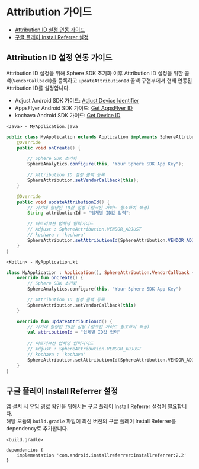 # Attribution 가이드

* [Attribution ID 설정 연동 가이드](#Attribution-ID-설정-연동-가이드)
* [구글 플레이 Install Referrer 설정](#구글-플레이-Install-Referrer-설정)

## Attribution ID 설정 연동 가이드

Attribution ID 설정을 위해 Sphere SDK 초기화 이후 Attribution ID 설정을 위한 콜백(`VendorCallback`)을 등록하고 `updateAttributionId` 콜백 구현부에서 현재 연동된 Attribution ID를 설정합니다.

* Adjust Android SDK 가이드: [Adjust Device Identifier](https://github.com/adjust/android_sdk#adjust-device-identifier)
* AppsFlyer Android SDK 가이드: [Get AppsFlyer ID](https://support.appsflyer.com/hc/en-us/articles/207032126#additional-apis-get-appsflyer-id)
* kochava Android SDK 가이드: [Get Device ID](https://support.kochava.com/sdk-integration/android-sdk-integration/android-using-the-sdk/?scrollto=marker_11)

`<Java> - MyApplication.java`

```java
public class MyApplication extends Application implements SphereAttribution.VendorCallback {
    @Override
    public void onCreate() {

        // Sphere SDK 초기화
        SphereAnalytics.configure(this, "Your Sphere SDK App Key");

        // Attribution ID 설정 콜백 등록
        SphereAttribution.setVendorCallback(this);
    }

    @Override
    public void updateAttributionId() {
        // 기기에 할당된 ID값 설정 (링크된 가이드 참조하여 작성)
        String attributionId = "업체별 ID값 입력"; 

        // 어트리뷰션 업체명 입력가이드
        // Adjust : SphereAttribution.VENDOR_ADJUST
        // kochava : 'kochava'
        SphereAttribution.setAttributionId(SphereAttribution.VENDOR_ADJUST, attributionId);
    }
}
```

`<Kotlin> - MyApplication.kt`

```kt
class MyApplication : Application(), SphereAttribution.VendorCallback {
    override fun onCreate() {
        // Sphere SDK 초기화
        SphereAnalytics.configure(this, "Your Sphere SDK App Key")

        // Attribution ID 설정 콜백 등록
        SphereAttribution.setVendorCallback(this)
    }

    override fun updateAttributionId() {
        // 기기에 할당된 ID값 설정 (링크된 가이드 참조하여 작성)
        val attributionId = "업체별 ID값 입력" 
        
        // 어트리뷰션 업체명 입력가이드
        // Adjust : SphereAttribution.VENDOR_ADJUST
        // kochava : 'kochava'
        SphereAttribution.setAttributionId(SphereAttribution.VENDOR_ADJUST, attributionId)
    }
}
```

## 구글 플레이 Install Referrer 설정

앱 설치 시 유입 경로 확인을 위해서는 구글 플레이 Install Referrer 설정이 필요합니다.  
해당 모듈의 `build.gradle` 파일에 최신 버전의 구글 플레이 Install Referrer를 dependency로 추가합니다.

`<build.gradle>`

```script
dependencies {
    implementation 'com.android.installreferrer:installreferrer:2.2'
}
```
